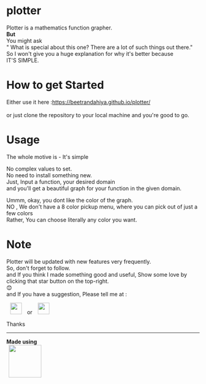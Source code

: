 # plotter
Plotter is a mathematics function grapher.<br>
<b>But</b><br>
You might ask <br>
" What is special about this one? There are a lot of such things out there." <br>
So I won't give you a huge explanation for why it's better because <br>
IT'S SIMPLE.

# How to get Started 
Either use it here :<a href="https://beetrandahiya.github.io/plotter/" target="_blank">https://beetrandahiya.github.io/plotter/</a> <br>
<br>
or just clone the repository to your local machine and you're good to go.<br>

# Usage
The whole motive is - It's simple <br>

No complex values to set.<br>
No need to install something new.<br>
Just, Input a function, your desired domain <br>
and you'll get a beautiful graph for your function in the given domain.<br>

Ummm, okay, you dont like the color of the graph.<br>
NO , We don't have a 8 color pickup menu, where you can pick out of just a few colors<br>
Rather, You can choose literally any color you want.<br>

# Note
Plotter will be updated with new features very frequently. <br>
So, don't forget to follow.<br>
and If you think I made something good and useful, Show some love by clicking that star button on the top-right.<br>
😊 <br>
and If you have a suggestion, Please tell me at : <div padding="10px">
<a href="https://www.instagram.com/prakrishtdahiya/"><img src="https://upload.wikimedia.org/wikipedia/commons/thumb/a/a5/Instagram_icon.png/600px-Instagram_icon.png" width="30px" hspace="10" ></a>    or 
<a href="mailto:beetrandahiya@gmail.com"><img src="https://upload.wikimedia.org/wikipedia/commons/thumb/a/ab/Gmail_Icon.svg/1280px-Gmail_Icon.svg.png" width="30px" hspace="10"></a>

Thanks

<hr>
<b> Made using </b>
<br>
<a href="https://www.canvasjs.com"> <img src="https://images.g2crowd.com/uploads/product/image/social_landscape/social_landscape_efb1b2ba6b11bd2a070628dc56b9fef5/canvasjs-charts.png" width="85px" hspace="6"></a>






